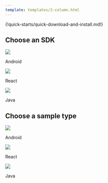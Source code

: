 ```yaml
---
template: templates/2-column.html
---
```


{!quick-starts/quick-download-and-install.md!}


## Choose an SDK

<div class="content"> 
    <!-- begin card -->
    <div class="card" onclick="location.href='../../quick-starts/android';">
      <div class="icon">
        <i class="material-icons md-24">
            <img src="../../assets/img/icons/technology/android.png">
        </i>
      </div>
      <div class="card-content" >
         <p class="title">Android</p>
         <p class="hint"/>
      </div>
    </div>
    <!-- end card -->
    <!-- begin card -->
    <div class="card" onclick="location.href='../../quick-starts/react';">
      <div class="icon">
        <i class="material-icons md-24">
            <img src="../../assets/img/icons/technology/react.png">
        </i>
      </div>
      <div class="card-content" >
         <p class="title">React</p>
         <p class="hint"/>
      </div>
    </div>
    <!-- end card -->   <!-- begin card -->
    <div class="card" onclick="location.href='../../quick-starts/java';">
      <div class="icon">
        <i class="material-icons md-24">
            <img src="../../assets/img/icons/technology/java.png">
        </i>
      </div>
      <div class="card-content" >
         <p class="title">Java</p>
         <p class="hint"/>
      </div>
    </div>
    <!-- end card -->
</div>


## Choose a sample type

<div class="content"> 
    <!-- begin card -->
    <div class="card" onclick="location.href='../../quick-starts/android';">
      <div class="icon">
        <i class="material-icons md-24">
            <img src="../../assets/img/icons/technology/android.png">
        </i>
      </div>
      <div class="card-content" >
         <p class="title">Android</p>
         <p class="hint"/>
      </div>
    </div>
    <!-- end card -->
    <!-- begin card -->
        <div class="card" onclick="location.href='../../samples/react';">
          <div class="icon">
            <i class="material-icons md-24">
                <img src="../../assets/img/icons/technology/react.png">
            </i>
          </div>
          <div class="card-content" >
            <p class="title">React</p>
            <p class="hint"/>
          </div>
        </div>
        <!-- end card -->
    <!-- begin card -->
        <div class="card" onclick="location.href='../../samples/java';">
          <div class="icon">
            <i class="material-icons md-24">
                <img src="../../assets/img/icons/technology/java.png">
            </i>
          </div>
          <div class="card-content" >
            <p class="title">Java</p>
            <p class="hint"/>
          </div>
        </div>
        <!-- end card -->
</div>